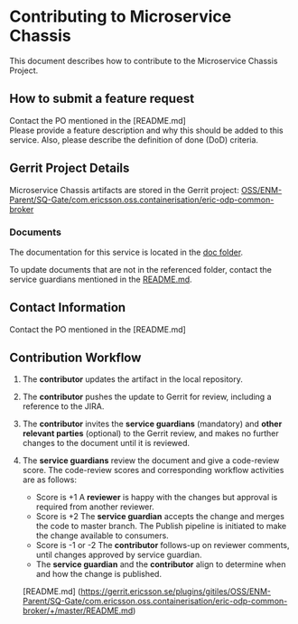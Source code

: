 # Contributing to Microservice Chassis

This document describes how to contribute to the Microservice Chassis Project.

## How to submit a feature request
Contact the PO mentioned in the [README.md]  
Please provide a feature description and why this should be added to this service. Also, please describe the definition of done (DoD) criteria.

## Gerrit Project Details  
Microservice Chassis artifacts are stored in the Gerrit project: [OSS/ENM-Parent/SQ-Gate/com.ericsson.oss.containerisation/eric-odp-common-broker](https://gerrit.ericsson.se/#/admin/projects/OSS/ENM-Parent/SQ-Gate/com.ericsson.oss.containerisation/eric-odp-common-broker)
  
### Documents

The documentation for this service is located in the [doc folder](https://gerrit.ericsson.se/plugins/gitiles/OSS/ENM-Parent/SQ-Gate/com.ericsson.oss.containerisation/eric-odp-common-broker/+/master/doc).

To update documents that are not in the referenced folder, contact the service guardians mentioned in the [README.md](https://gerrit.ericsson.se/plugins/gitiles/OSS/ENM-Parent/SQ-Gate/com.ericsson.oss.containerisation/eric-odp-common-broker/+/master/README.md).

## Contact Information
Contact the PO mentioned in the [README.md]


## Contribution Workflow
1. The **contributor** updates the artifact in the local repository.
2. The **contributor** pushes the update to Gerrit for review, including a reference to the JIRA.
3. The **contributor** invites the **service guardians** (mandatory) and **other relevant parties** (optional) to the Gerrit review, and makes no further changes to the document until it is reviewed.
4. The **service guardians** review the document and give a code-review score.
The code-review scores and corresponding workflow activities are as follows:
    - Score is +1
        A **reviewer** is happy with the changes but approval is required from another reviewer.
    - Score is +2
        The **service guardian** accepts the change and merges the code to master branch. The Publish pipeline is initiated to make the change available to consumers.
    - Score is -1 or -2
        The **contributor** follows-up on reviewer comments, until changes approved by service guardian.
    - The **service guardian** and the **contributor** align to determine when and how the change is published.

   [README.md] (https://gerrit.ericsson.se/plugins/gitiles/OSS/ENM-Parent/SQ-Gate/com.ericsson.oss.containerisation/eric-odp-common-broker/+/master/README.md)
